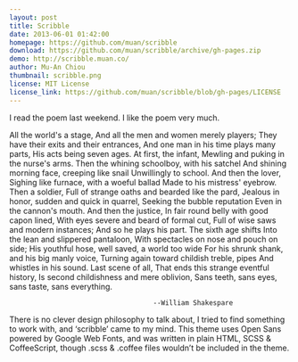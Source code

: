 ```yaml
---
layout: post
title: Scribble
date: 2013-06-01 01:42:00
homepage: https://github.com/muan/scribble
download: https://github.com/muan/scribble/archive/gh-pages.zip
demo: http://scribble.muan.co/
author: Mu-An Chiou
thumbnail: scribble.png
license: MIT License
license_link: https://github.com/muan/scribble/blob/gh-pages/LICENSE
---
```


I read the poem last weekend. I like the poem very much.

All the world's a stage,
And all the men and women merely players;
They have their exits and their entrances,
And one man in his time plays many parts,
His acts being seven ages. At first, the infant,
Mewling and puking in the nurse's arms.
Then the whining schoolboy, with his satchel
And shining morning face, creeping like snail
Unwillingly to school. And then the lover,
Sighing like furnace, with a woeful ballad
Made to his mistress' eyebrow. Then a soldier,
Full of strange oaths and bearded like the pard,
Jealous in honor, sudden and quick in quarrel,
Seeking the bubble reputation
Even in the cannon's mouth. And then the justice,
In fair round belly with good capon lined,
With eyes severe and beard of formal cut,
Full of wise saws and modern instances;
And so he plays his part. The sixth age shifts
Into the lean and slippered pantaloon,
With spectacles on nose and pouch on side;
His youthful hose, well saved, a world too wide
For his shrunk shank, and his big manly voice,
Turning again toward childish treble, pipes
And whistles in his sound. Last scene of all,
That ends this strange eventful history,
Is second childishness and mere oblivion,
Sans teeth, sans eyes, sans taste, sans everything. 

                                        --William Shakespare
                                        


There is no clever design philosophy to talk about, I tried to find
something to work with, and ‘scribble’ came to my mind. This theme uses
Open Sans powered by Google Web Fonts, and was written in plain HTML,
SCSS & CoffeeScript, though .scss & .coffee files wouldn’t be included
in the theme.
